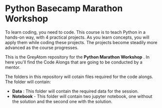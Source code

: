 # Python Basecamp Marathon Workshop
To learn coding, you need to code. This course is to teach Python in a hands-on way, with 4 practical projects. As you learn concepts, you will apply them while coding these projects. The projects become steadily more advanced as the course progresses.

This is the GreyAtom repository for the **Python Marathon Workshop** . In here you'll find the Code Alongs that are going to be conducted by a mentor. 

The folders in this repository will cotain files required for the code alongs. The folder will contain:

- **Data** : This folder will contain the required data for the session.
- **Notebook** - This folder will contain two jupyter notebook, one without the solution and the second one with the solution.
